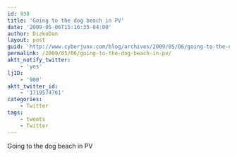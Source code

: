 ```yaml
---
id: 938
title: 'Going to the dog beach in PV'
date: '2009-05-06T15:16:35-04:00'
author: DizkoDan
layout: post
guid: 'http://www.cyberjunx.com/blog/archives/2009/05/06/going-to-the-dog-beach-in-pv/'
permalink: /2009/05/06/going-to-the-dog-beach-in-pv/
aktt_notify_twitter:
    - 'yes'
ljID:
    - '900'
aktt_twitter_id:
    - '1719574761'
categories:
    - Twitter
tags:
    - tweets
    - Twitter
---
```


Going to the dog beach in PV